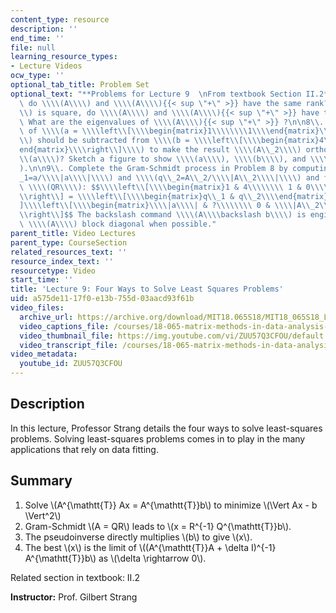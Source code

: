 ```yaml
---
content_type: resource
description: ''
end_time: ''
file: null
learning_resource_types:
- Lecture Videos
ocw_type: ''
optional_tab_title: Problem Set
optional_text: "**Problems for Lecture 9  \nFrom textbook Section II.2**\n\n2\\. Why\
  \ do \\\\(A\\\\) and \\\\(A\\\\){{< sup \"+\" >}} have the same rank? If \\\\(A\\\
  \\) is square, do \\\\(A\\\\) and \\\\(A\\\\){{< sup \"+\" >}} have the same eigenvectors?\
  \ What are the eigenvalues of \\\\(A\\\\){{< sup \"+\" >}} ?\n\n8\\. What multiple\
  \ of \\\\(a = \\\\left\\[\\\\begin{matrix}1\\\\\\\\1\\\\end{matrix}\\\\right\\]\\\
  \\) should be subtracted from \\\\(b = \\\\left\\[\\\\begin{matrix}4\\\\\\\\0\\\\\
  end{matrix}\\\\right\\]\\\\) to make the result \\\\(A\\_2\\\\) orthogonal to \\\
  \\(a\\\\)? Sketch a figure to show \\\\(a\\\\), \\\\(b\\\\), and \\\\(A\\_2\\\\\
  ).\n\n9\\. Complete the Gram-Schmidt process in Problem 8 by computing \\\\(q\\\
  _1=a/\\\\|a\\\\|\\\\) and \\\\(q\\_2=A\\_2/\\\\|A\\_2\\\\|\\\\) and factoring into\
  \ \\\\(QR\\\\): $$\\\\left\\[\\\\begin{matrix}1 & 4\\\\\\\\ 1 & 0\\\\end{matrix}\\\
  \\right\\] = \\\\left\\[\\\\begin{matrix}q\\_1 & q\\_2\\\\end{matrix}\\\\right\\\
  ]\\\\left\\[\\\\begin{matrix}\\\\|a\\\\| & ?\\\\\\\\ 0 & \\\\|A\\_2\\\\|\\\\end{matrix}\\\
  \\right\\]$$ The backslash command \\\\(A\\\\backslash b\\\\) is engineered to make\
  \ \\\\(A\\\\) block diagonal when possible."
parent_title: Video Lectures
parent_type: CourseSection
related_resources_text: ''
resource_index_text: ''
resourcetype: Video
start_time: ''
title: 'Lecture 9: Four Ways to Solve Least Squares Problems'
uid: a575de11-17f0-e13b-755d-03aacd93f61b
video_files:
  archive_url: https://archive.org/download/MIT18.065S18/MIT18_065S18_Lecture09_300k.mp4
  video_captions_file: /courses/18-065-matrix-methods-in-data-analysis-signal-processing-and-machine-learning-spring-2018/c2eda44f0af850fabfe3caac68f26722_ZUU57Q3CFOU.vtt
  video_thumbnail_file: https://img.youtube.com/vi/ZUU57Q3CFOU/default.jpg
  video_transcript_file: /courses/18-065-matrix-methods-in-data-analysis-signal-processing-and-machine-learning-spring-2018/a54e21fb9376e6aec61e02d0127f41ab_ZUU57Q3CFOU.pdf
video_metadata:
  youtube_id: ZUU57Q3CFOU
---
```


Description
-----------

In this lecture, Professor Strang details the four ways to solve least-squares problems. Solving least-squares problems comes in to play in the many applications that rely on data fitting.

Summary
-------

1.  Solve \\(A^{\\mathtt{T}} Ax = A^{\\mathtt{T}}b\\) to minimize \\(\\Vert Ax - b \\Vert^2\\)
2.  Gram-Schmidt \\(A = QR\\) leads to \\(x = R^{-1} Q^{\\mathtt{T}}b\\).
3.  The pseudoinverse directly multiplies \\(b\\) to give \\(x\\).
4.  The best \\(x\\) is the limit of \\((A^{\\mathtt{T}}A + \\delta I)^{-1} A^{\\mathtt{T}}b\\) as \\(\\delta \\rightarrow 0\\).

Related section in textbook: II.2

**Instructor:** Prof. Gilbert Strang



